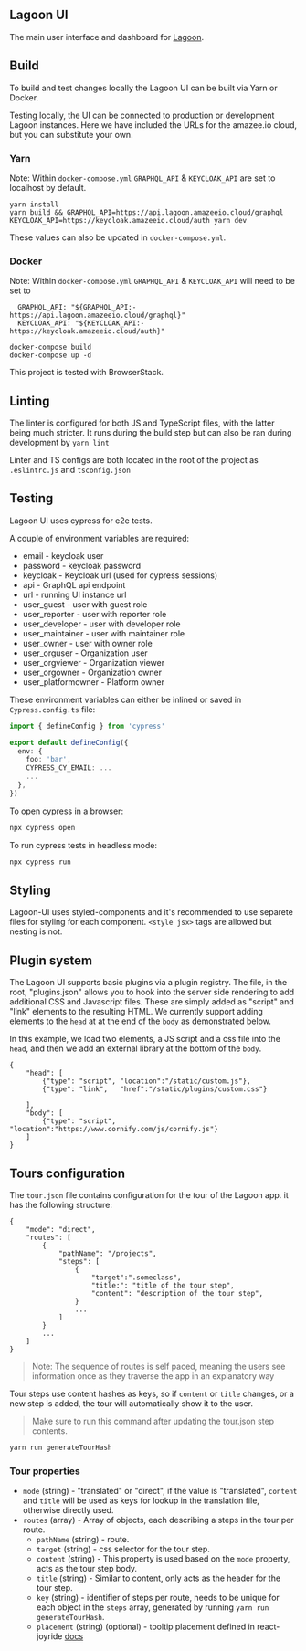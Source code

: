 ## Lagoon UI

The main user interface and dashboard for [Lagoon](https://github.com/uselagoon/lagoon).

## Build

To build and test changes locally the Lagoon UI can be built via Yarn or Docker.

Testing locally, the UI can be connected to production or development Lagoon instances. Here we have included the URLs for the amazee.io cloud, but you can substitute your own.

### Yarn

Note: Within `docker-compose.yml` `GRAPHQL_API` & `KEYCLOAK_API` are set to localhost by default.

```
yarn install
yarn build && GRAPHQL_API=https://api.lagoon.amazeeio.cloud/graphql KEYCLOAK_API=https://keycloak.amazeeio.cloud/auth yarn dev
```

These values can also be updated in `docker-compose.yml`.

### Docker

Note: Within `docker-compose.yml` `GRAPHQL_API` & `KEYCLOAK_API` will need to be set to

```
  GRAPHQL_API: "${GRAPHQL_API:-https://api.lagoon.amazeeio.cloud/graphql}"
  KEYCLOAK_API: "${KEYCLOAK_API:-https://keycloak.amazeeio.cloud/auth}"
```

```
docker-compose build
docker-compose up -d
```

This project is tested with BrowserStack.

## Linting

The linter is configured for both JS and TypeScript files, with the latter being much stricter.
It runs during the build step but can also be ran during development by `yarn lint`

Linter and TS configs are both located in the root of the project as `.eslintrc.js` and `tsconfig.json`

## Testing

Lagoon UI uses cypress for e2e tests.

A couple of environment variables are required:

- email - keycloak user
- password - keycloak password
- keycloak - Keycloak url (used for cypress sessions)
- api - GraphQL api endpoint
- url - running UI instance url
- user_guest - user with guest role 
- user_reporter - user with reporter role 
- user_developer - user with developer role 
- user_maintainer -  user with maintainer role 
- user_owner -  user with owner role 
- user_orguser -  Organization user
- user_orgviewer -  Organization viewer 
- user_orgowner -  Organization owner
- user_platformowner -  Platform owner



These environment variables can either be inlined or saved in `Cypress.config.ts` file:

```ts
import { defineConfig } from 'cypress'

export default defineConfig({
  env: {
    foo: 'bar',
    CYPRESS_CY_EMAIL: ...
    ...
  },
})
```


To open cypress in a browser:
```sh
npx cypress open
```
To run cypress tests in headless mode:
```sh
npx cypress run
```

## Styling

Lagoon-UI uses styled-components and it's recommended to use separete files for styling for each component.
`<style jsx>` tags are allowed but nesting is not.

## Plugin system

The Lagoon UI supports basic plugins via a plugin registry.
The file, in the root, "plugins.json" allows you to hook into the server side rendering to add additional CSS and Javascript files. These are simply added as "script" and "link" elements to the resulting HTML.
We currently support adding elements to the `head` at at the end of the `body` as demonstrated below.

In this example, we load two elements, a JS script and a css file into the `head`, and then we add an external library at the bottom of the `body`.

```
{
    "head": [
        {"type": "script", "location":"/static/custom.js"},
        {"type": "link",   "href":"/static/plugins/custom.css"}

    ],
    "body": [
        {"type": "script", "location":"https://www.cornify.com/js/cornify.js"}
    ]
}
```

## Tours configuration

The `tour.json` file contains configuration for the tour of the Lagoon app. it has the following structure:

```
{
    "mode": "direct",
    "routes": [
        {
            "pathName": "/projects",
            "steps": [
                {
                    "target":".someclass",
                    "title:": "title of the tour step",
                    "content": "description of the tour step",
                }
                ...
            ]
        }
        ...
    ]
}

```

> Note: The sequence of routes is self paced, meaning the users see information once as they traverse the app in an explanatory way

Tour steps use content hashes as keys, so if `content` or `title` changes, or a new step is added, the tour will automatically show it to the user.

> Make sure to run this command after updating the tour.json step contents.

```sh
yarn run generateTourHash
```

### Tour properties

- `mode` (string) - "translated" or "direct", if the value is "translated", `content` and `title` will be used as keys for lookup in the translation file, otherwise directly used.
- `routes` (array) - Array of objects, each describing a steps in the tour per route.
  - `pathName` (string) - route.
  - `target` (string) - css selector for the tour step.
  - `content` (string) - This property is used based on the `mode` property, acts as the tour step body.
  - `title` (string) - Similar to content, only acts as the header for the tour step.
  - `key` (string) - identifier of steps per route, needs to be unique for each object in the `steps` array, generated by running `yarn run generateTourHash`.
  - `placement` (string) (optional) - tooltip placement defined in react-joyride [docs](https://docs.react-joyride.com/step)
